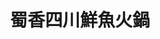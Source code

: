 ---
title: "蜀香四川鮮魚火鍋"
description: "蜀香四川鮮魚火鍋"
layout: shop
keywords:
  - 美食競賽
  - 台灣美食
  - 美食精選
datePublished: "2025-06-30"
dateModified: "2025-07-05"
city: "宜蘭縣"
district: "宜蘭市"
address: "宜蘭縣宜蘭市新興路117號"
phone: "0920938107"
geo: "24.761584382284113, 121.75684242558307"
google_map: "https://maps.app.goo.gl/9Kd9zYXcBoYpLxRY8"
footinder: "https://footinder.com.tw/%E5%AE%9C%E8%98%AD%E7%B8%A3%E5%AE%9C%E8%98%AD%E5%B8%82/102230/"
official: "https://www.facebook.com/SHAsiang/"
award:
  - name: "500盤"
    year: "2024"
    entries:
      - dishes:
          - "蜀香四川鮮魚火鍋"

---